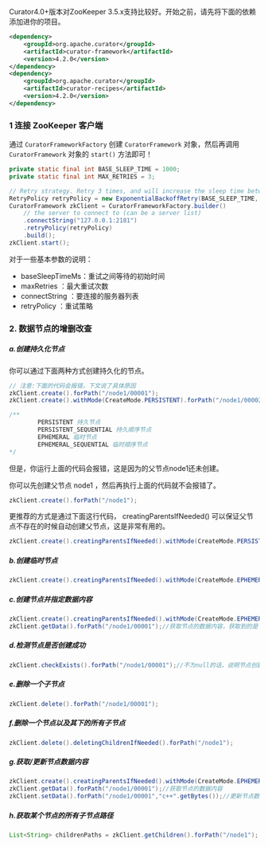 Curator4.0+版本对ZooKeeper 3.5.x支持比较好。开始之前，请先将下面的依赖添加进你的项目。

```xml
<dependency>
    <groupId>org.apache.curator</groupId>
    <artifactId>curator-framework</artifactId>
    <version>4.2.0</version>
</dependency>
<dependency>
    <groupId>org.apache.curator</groupId>
    <artifactId>curator-recipes</artifactId>
    <version>4.2.0</version>
</dependency>
```

### 1 连接 ZooKeeper 客户端
通过 `CuratorFrameworkFactory` 创建 `CuratorFramework` 对象，然后再调用 `CuratorFramework` 对象的 `start()` 方法即可！

```java
private static final int BASE_SLEEP_TIME = 1000;
private static final int MAX_RETRIES = 3;

// Retry strategy. Retry 3 times, and will increase the sleep time between retries.
RetryPolicy retryPolicy = new ExponentialBackoffRetry(BASE_SLEEP_TIME, MAX_RETRIES);
CuratorFramework zkClient = CuratorFrameworkFactory.builder()
    // the server to connect to (can be a server list)
    .connectString("127.0.0.1:2181")
    .retryPolicy(retryPolicy)
    .build();
zkClient.start();
```

对于一些基本参数的说明：
* baseSleepTimeMs：重试之间等待的初始时间
* maxRetries ：最大重试次数
* connectString ：要连接的服务器列表
* retryPolicy ：重试策略

### 2. 数据节点的增删改查

##### a.创建持久化节点
你可以通过下面两种方式创建持久化的节点。

```java
// 注意:下面的代码会报错，下文说了具体原因
zkClient.create().forPath("/node1/00001");
zkClient.create().withMode(CreateMode.PERSISTENT).forPath("/node1/00002");

/**
        PERSISTENT 持久节点
        PERSISTENT_SEQUENTIAL 持久顺序节点
        EPHEMERAL 临时节点
        EPHEMERAL_SEQUENTIAL 临时顺序节点    
*/
```
但是，你运行上面的代码会报错，这是因为的父节点node1还未创建。

你可以先创建父节点 node1 ，然后再执行上面的代码就不会报错了。
```java
zkClient.create().forPath("/node1");
```

更推荐的方式是通过下面这行代码， creatingParentsIfNeeded() 可以保证父节点不存在的时候自动创建父节点，这是非常有用的。
```java
zkClient.create().creatingParentsIfNeeded().withMode(CreateMode.PERSISTENT).forPath("/node1/00001");
```
##### b.创建临时节点
```java
zkClient.create().creatingParentsIfNeeded().withMode(CreateMode.EPHEMERAL).forPath("/node1/00001");
```
##### c.创建节点并指定数据内容
```java
zkClient.create().creatingParentsIfNeeded().withMode(CreateMode.EPHEMERAL).forPath("/node1/00001","java".getBytes());
zkClient.getData().forPath("/node1/00001");//获取节点的数据内容，获取到的是 byte数组
```
##### d.检测节点是否创建成功
```java
zkClient.checkExists().forPath("/node1/00001");//不为null的话，说明节点创建成功
```
##### e.删除一个子节点
```java
zkClient.delete().forPath("/node1/00001");
```
##### f.删除一个节点以及其下的所有子节点
```java
zkClient.delete().deletingChildrenIfNeeded().forPath("/node1");
```

##### g.获取/更新节点数据内容
```java
zkClient.create().creatingParentsIfNeeded().withMode(CreateMode.EPHEMERAL).forPath("/node1/00001","java".getBytes());
zkClient.getData().forPath("/node1/00001");//获取节点的数据内容
zkClient.setData().forPath("/node1/00001","c++".getBytes());//更新节点数据内容
```

##### h.获取某个节点的所有子节点路径
```java
List<String> childrenPaths = zkClient.getChildren().forPath("/node1");
```